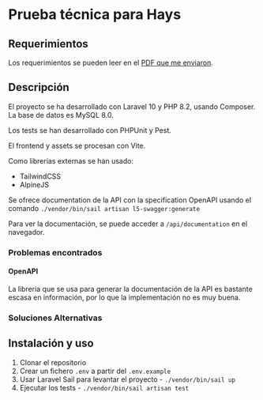 # Prueba técnica para Hays

## Requerimientos

Los requerimientos se pueden leer en
el [PDF que me enviaron](public/Prueba%20técnica%20-%20Senior%20PHP%20Symfony-Laravel.pdf).

## Descripción

El proyecto se ha desarrollado con Laravel 10 y PHP 8.2, usando Composer.
La base de datos es MySQL 8.0.

Los tests se han desarrollado con PHPUnit y Pest.

El frontend y assets se procesan con Vite.

Como librerias externas se han usado:

- TailwindCSS
- AlpineJS

Se ofrece documentation de la API con la specification OpenAPI usando el
comando `./vendor/bin/sail artisan l5-swagger:generate`

Para ver la documentación, se puede acceder a `/api/documentation` en el navegador.

### Problemas encontrados

#### OpenAPI

La libreria que se usa para generar la documentación de la API es bastante escasa en información, por lo que la
implementación no es muy buena.

### Soluciones Alternativas

## Instalación y uso

1. Clonar el repositorio
2. Crear un fichero `.env` a partir del `.env.example`
3. Usar Laravel Sail para levantar el proyecto - `./vendor/bin/sail up`
4. Ejecutar los tests - `./vendor/bin/sail artisan test`
